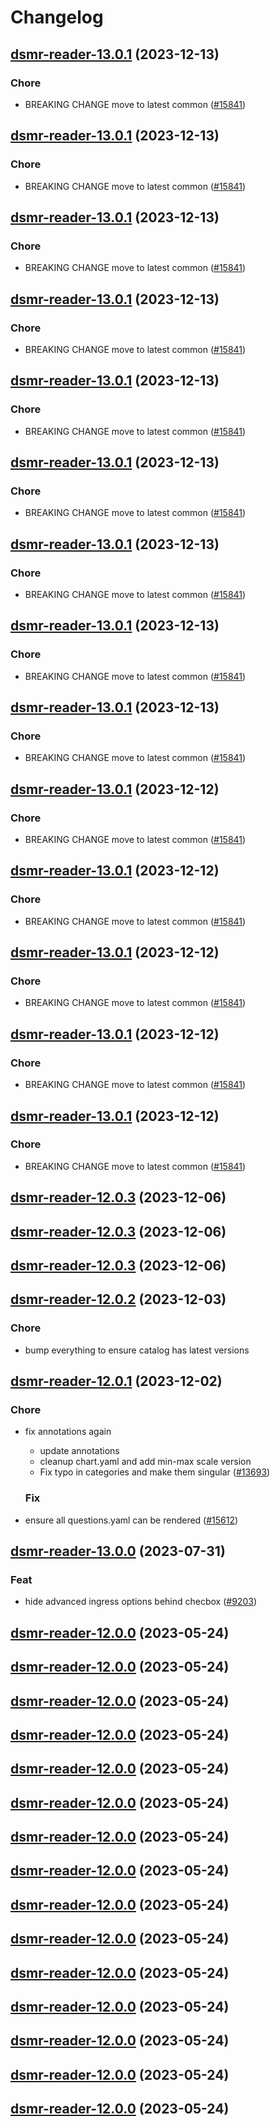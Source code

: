 # Changelog



## [dsmr-reader-13.0.1](https://github.com/truecharts/charts/compare/dsmr-reader-12.0.3...dsmr-reader-13.0.1) (2023-12-13)

### Chore

- BREAKING CHANGE move to latest common ([#15841](https://github.com/truecharts/charts/issues/15841))
  
  


## [dsmr-reader-13.0.1](https://github.com/truecharts/charts/compare/dsmr-reader-12.0.3...dsmr-reader-13.0.1) (2023-12-13)

### Chore

- BREAKING CHANGE move to latest common ([#15841](https://github.com/truecharts/charts/issues/15841))
  
  


## [dsmr-reader-13.0.1](https://github.com/truecharts/charts/compare/dsmr-reader-12.0.3...dsmr-reader-13.0.1) (2023-12-13)

### Chore

- BREAKING CHANGE move to latest common ([#15841](https://github.com/truecharts/charts/issues/15841))
  
  


## [dsmr-reader-13.0.1](https://github.com/truecharts/charts/compare/dsmr-reader-12.0.3...dsmr-reader-13.0.1) (2023-12-13)

### Chore

- BREAKING CHANGE move to latest common ([#15841](https://github.com/truecharts/charts/issues/15841))
  
  


## [dsmr-reader-13.0.1](https://github.com/truecharts/charts/compare/dsmr-reader-12.0.3...dsmr-reader-13.0.1) (2023-12-13)

### Chore

- BREAKING CHANGE move to latest common ([#15841](https://github.com/truecharts/charts/issues/15841))
  
  


## [dsmr-reader-13.0.1](https://github.com/truecharts/charts/compare/dsmr-reader-12.0.3...dsmr-reader-13.0.1) (2023-12-13)

### Chore

- BREAKING CHANGE move to latest common ([#15841](https://github.com/truecharts/charts/issues/15841))
  
  


## [dsmr-reader-13.0.1](https://github.com/truecharts/charts/compare/dsmr-reader-12.0.3...dsmr-reader-13.0.1) (2023-12-13)

### Chore

- BREAKING CHANGE move to latest common ([#15841](https://github.com/truecharts/charts/issues/15841))
  
  


## [dsmr-reader-13.0.1](https://github.com/truecharts/charts/compare/dsmr-reader-12.0.3...dsmr-reader-13.0.1) (2023-12-13)

### Chore

- BREAKING CHANGE move to latest common ([#15841](https://github.com/truecharts/charts/issues/15841))
  
  


## [dsmr-reader-13.0.1](https://github.com/truecharts/charts/compare/dsmr-reader-12.0.3...dsmr-reader-13.0.1) (2023-12-13)

### Chore

- BREAKING CHANGE move to latest common ([#15841](https://github.com/truecharts/charts/issues/15841))
  
  


## [dsmr-reader-13.0.1](https://github.com/truecharts/charts/compare/dsmr-reader-12.0.3...dsmr-reader-13.0.1) (2023-12-12)

### Chore

- BREAKING CHANGE move to latest common ([#15841](https://github.com/truecharts/charts/issues/15841))
  
  


## [dsmr-reader-13.0.1](https://github.com/truecharts/charts/compare/dsmr-reader-12.0.3...dsmr-reader-13.0.1) (2023-12-12)

### Chore

- BREAKING CHANGE move to latest common ([#15841](https://github.com/truecharts/charts/issues/15841))
  
  


## [dsmr-reader-13.0.1](https://github.com/truecharts/charts/compare/dsmr-reader-12.0.3...dsmr-reader-13.0.1) (2023-12-12)

### Chore

- BREAKING CHANGE move to latest common ([#15841](https://github.com/truecharts/charts/issues/15841))
  
  


## [dsmr-reader-13.0.1](https://github.com/truecharts/charts/compare/dsmr-reader-12.0.3...dsmr-reader-13.0.1) (2023-12-12)

### Chore

- BREAKING CHANGE move to latest common ([#15841](https://github.com/truecharts/charts/issues/15841))
  
  


## [dsmr-reader-13.0.1](https://github.com/truecharts/charts/compare/dsmr-reader-12.0.3...dsmr-reader-13.0.1) (2023-12-12)

### Chore

- BREAKING CHANGE move to latest common ([#15841](https://github.com/truecharts/charts/issues/15841))
  
  



## [dsmr-reader-12.0.3](https://github.com/truecharts/charts/compare/dsmr-reader-12.0.2...dsmr-reader-12.0.3) (2023-12-06)




## [dsmr-reader-12.0.3](https://github.com/truecharts/charts/compare/dsmr-reader-12.0.2...dsmr-reader-12.0.3) (2023-12-06)




## [dsmr-reader-12.0.3](https://github.com/truecharts/charts/compare/dsmr-reader-12.0.2...dsmr-reader-12.0.3) (2023-12-06)




## [dsmr-reader-12.0.2](https://github.com/truecharts/charts/compare/dsmr-reader-12.0.1...dsmr-reader-12.0.2) (2023-12-03)

### Chore

- bump everything to ensure catalog has latest versions
  
  


## [dsmr-reader-12.0.1](https://github.com/truecharts/charts/compare/dsmr-reader-13.0.0...dsmr-reader-12.0.1) (2023-12-02)

### Chore

- fix annotations again
  - update annotations
  - cleanup chart.yaml and add min-max scale version
  - Fix typo in categories and make them singular ([#13693](https://github.com/truecharts/charts/issues/13693))
  
  ### Fix

- ensure all questions.yaml can be rendered ([#15612](https://github.com/truecharts/charts/issues/15612))
  
  




## [dsmr-reader-13.0.0](https://github.com/truecharts/charts/compare/dsmr-reader-12.0.0...dsmr-reader-13.0.0) (2023-07-31)

### Feat

- hide advanced ingress options behind checbox ([#9203](https://github.com/truecharts/charts/issues/9203))
  
  


## [dsmr-reader-12.0.0](https://github.com/truecharts/charts/compare/dsmr-reader-11.0.23...dsmr-reader-12.0.0) (2023-05-24)




## [dsmr-reader-12.0.0](https://github.com/truecharts/charts/compare/dsmr-reader-11.0.23...dsmr-reader-12.0.0) (2023-05-24)




## [dsmr-reader-12.0.0](https://github.com/truecharts/charts/compare/dsmr-reader-11.0.23...dsmr-reader-12.0.0) (2023-05-24)




## [dsmr-reader-12.0.0](https://github.com/truecharts/charts/compare/dsmr-reader-11.0.23...dsmr-reader-12.0.0) (2023-05-24)




## [dsmr-reader-12.0.0](https://github.com/truecharts/charts/compare/dsmr-reader-11.0.23...dsmr-reader-12.0.0) (2023-05-24)




## [dsmr-reader-12.0.0](https://github.com/truecharts/charts/compare/dsmr-reader-11.0.23...dsmr-reader-12.0.0) (2023-05-24)




## [dsmr-reader-12.0.0](https://github.com/truecharts/charts/compare/dsmr-reader-11.0.23...dsmr-reader-12.0.0) (2023-05-24)




## [dsmr-reader-12.0.0](https://github.com/truecharts/charts/compare/dsmr-reader-11.0.23...dsmr-reader-12.0.0) (2023-05-24)




## [dsmr-reader-12.0.0](https://github.com/truecharts/charts/compare/dsmr-reader-11.0.23...dsmr-reader-12.0.0) (2023-05-24)




## [dsmr-reader-12.0.0](https://github.com/truecharts/charts/compare/dsmr-reader-11.0.23...dsmr-reader-12.0.0) (2023-05-24)




## [dsmr-reader-12.0.0](https://github.com/truecharts/charts/compare/dsmr-reader-11.0.23...dsmr-reader-12.0.0) (2023-05-24)




## [dsmr-reader-12.0.0](https://github.com/truecharts/charts/compare/dsmr-reader-11.0.23...dsmr-reader-12.0.0) (2023-05-24)




## [dsmr-reader-12.0.0](https://github.com/truecharts/charts/compare/dsmr-reader-11.0.23...dsmr-reader-12.0.0) (2023-05-24)




## [dsmr-reader-12.0.0](https://github.com/truecharts/charts/compare/dsmr-reader-11.0.23...dsmr-reader-12.0.0) (2023-05-24)




## [dsmr-reader-12.0.0](https://github.com/truecharts/charts/compare/dsmr-reader-11.0.23...dsmr-reader-12.0.0) (2023-05-24)

